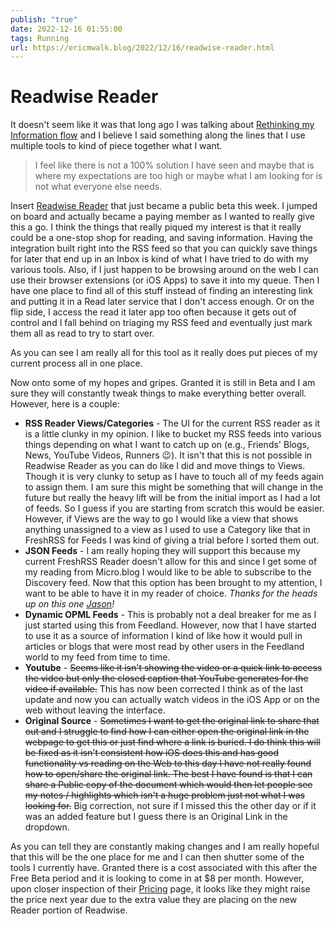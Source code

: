 ```yaml
---
publish: "true"
date: 2022-12-16 01:55:00
tags: Running
url: https://ericmwalk.blog/2022/12/16/readwise-reader.html
---
```


# Readwise Reader

It doesn't seem like it was that long ago I was talking about [Rethinking my Information flow](https://ericmwalk.blog/2022/11/22/rethinking-my-information.html) and I believe I said something along the lines that I use multiple tools to kind of piece together what I want.

> I feel like there is not a 100% solution I have seen and maybe that is where my expectations are too high or maybe what I am looking for is not what everyone else needs.

Insert [Readwise Reader](https://readwise.io/read) that just became a public beta this week. I jumped on board and actually became a paying member as I wanted to really give this a go. I think the things that really piqued my interest is that it really could be a one-stop shop for reading, and saving information. Having the integration built right into the RSS feed so that you can quickly save things for later that end up in an Inbox is kind of what I have tried to do with my various tools. Also, if I just happen to be browsing around on the web I can use their browser extensions (or iOS Apps) to save it into my queue. Then I have one place to find all of this stuff instead of finding an interesting link and putting it in a Read later service that I don't access enough. Or on the flip side, I access the read it later app too often because it gets out of control and I fall behind on triaging my RSS feed and eventually just mark them all as read to try to start over.

As you can see I am really all for this tool as it really does put pieces of my current process all in one place.

Now onto some of my hopes and gripes. Granted it is still in Beta and I am sure they will constantly tweak things to make everything better overall. However, here is a couple:

- **RSS Reader Views/Categories** - The UI for the current RSS reader as it is a little clunky in my opinion. I like to bucket my RSS feeds into various things depending on what I want to catch up on (e.g., Friends' Blogs, News, YouTube Videos, Runners 😉). It isn't that this is not possible in Readwise Reader as you can do like I did and move things to Views. Though it is very clunky to setup as I have to touch all of my feeds again to assign them. I am sure this might be something that will change in the future but really the heavy lift will be from the initial import as I had a lot of feeds. So I guess if you are starting from scratch this would be easier. However, if Views are the way to go I would like a view that shows anything unassigned to a view as I used to use a Category like that in FreshRSS for Feeds I was kind of giving a trial before I sorted them out.
- **JSON Feeds** - I am really hoping they will support this because my current FreshRSS Reader doesn't allow for this and since I get some of my reading from Micro.blog I would like to be able to subscribe to the Discovery feed. Now that this option has been brought to my attention, I want to be able to have it in my reader of choice. *Thanks for the heads up on this one* [*Jason*](https://micro.blog/burk)*!*
- **Dynamic OPML Feeds** - This is probably not a deal breaker for me as I just started using this from Feedland. However, now that I have started to use it as a source of information I kind of like how it would pull in articles or blogs that were most read by other users in the Feedland world to my feed from time to time.
- **Youtube** - <del>Seems like it isn't showing the video or a quick link to access the video but only the closed caption that YouTube generates for the video if available.</del> This has now been corrected I think as of the last update and now you can actually watch videos in the iOS App or on the web without leaving the interface.
- **Original Source** - <del>Sometimes I want to get the original link to share that out and I struggle to find how I can either open the original link in the webpage to get this or just find where a link is buried. I do think this will be fixed as it isn't consistent how iOS does this and has good functionality vs reading on the Web to this day I have not really found how to open/share the original link. The best I have found is that I can share a Public copy of the document which would then let people see my notes / highlights which isn't a huge problem just not what I was looking for.</del> Big correction, not sure if I missed this the other day or if it was an added feature but I guess there is an Original Link in the dropdown.

As you can tell they are constantly making changes and I am really hopeful that this will be the one place for me and I can then shutter some of the tools I currently have. Granted there is a cost associated with this after the Free Beta period and it is looking to come in at $8 per month. However, upon closer inspection of their [Pricing](https://readwise.io/pricing) page, it looks like they might raise the price next year due to the extra value they are placing on the new Reader portion of Readwise.
